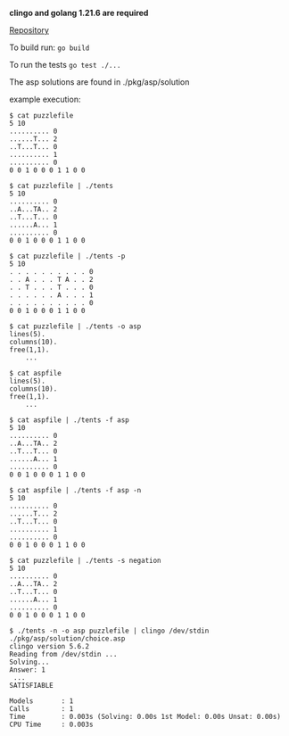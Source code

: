 
**clingo and golang 1.21.6 are required**

[Repository](https://github.com/meerschwein/tents)

To build run: `go build`

To run the tests `go test ./...`

The asp solutions are found in ./pkg/asp/solution

example execution:

```raw
$ cat puzzlefile
5 10
.......... 0
......T... 2
..T...T... 0
.......... 1
.......... 0
0 0 1 0 0 0 1 1 0 0

$ cat puzzlefile | ./tents
5 10
.......... 0
..A...TA.. 2
..T...T... 0
......A... 1
.......... 0
0 0 1 0 0 0 1 1 0 0

$ cat puzzlefile | ./tents -p
5 10
. . . . . . . . . . 0
. . A . . . T A . . 2
. . T . . . T . . . 0
. . . . . . A . . . 1
. . . . . . . . . . 0
0 0 1 0 0 0 1 1 0 0

$ cat puzzlefile | ./tents -o asp
lines(5).
columns(10).
free(1,1).
    ...

$ cat aspfile
lines(5).
columns(10).
free(1,1).
    ...

$ cat aspfile | ./tents -f asp
5 10
.......... 0
..A...TA.. 2
..T...T... 0
......A... 1
.......... 0
0 0 1 0 0 0 1 1 0 0

$ cat aspfile | ./tents -f asp -n
5 10
.......... 0
......T... 2
..T...T... 0
.......... 1
.......... 0
0 0 1 0 0 0 1 1 0 0

$ cat puzzlefile | ./tents -s negation
5 10
.......... 0
..A...TA.. 2
..T...T... 0
......A... 1
.......... 0
0 0 1 0 0 0 1 1 0 0

$ ./tents -n -o asp puzzlefile | clingo /dev/stdin ./pkg/asp/solution/choice.asp
clingo version 5.6.2
Reading from /dev/stdin ...
Solving...
Answer: 1
 ...
SATISFIABLE

Models       : 1
Calls        : 1
Time         : 0.003s (Solving: 0.00s 1st Model: 0.00s Unsat: 0.00s)
CPU Time     : 0.003s

```
